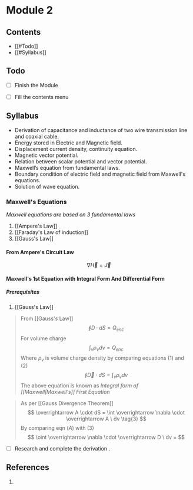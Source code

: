 # Module 2
## Contents 
- [[#Todo]]
- [[#Syllabus]]
## Todo
- [ ] Finish the Module
- [ ] Fill the contents menu



## Syllabus 
- Derivation of capacitance and inductance of two wire transmission line and coaxial cable.
- Energy stored in Electric and Magnetic field.
- Displacement current density, continuity equation.
- Magnetic vector potential.
- Relation between scalar potential and vector potential.
- Maxwell’s equation from fundamental laws.
- Boundary condition of electric field and magnetic field from Maxwell's equations.
- Solution of wave equation.
### Maxwell's Equations 
*Maxwell equations are based on 3 fundamental laws*
1. [[Ampere's Law]] 
2. [[Faraday's Law of induction]] 
3. [[Gauss's Law]] 

#### From Ampere's Circuit Law
$$
\nabla  \overrightarrow H = \overrightarrow J
$$

> 

#### Maxwell's 1st Equation with Integral Form And Differential Form 
##### Prerequisites
1. [[Gauss's Law]] 

> From [[Gauss's Law]]  
>$$
\oint D \cdot dS = Q_{enc}\tag{1}
>$$
> For volume charge
>$$
\int_v \rho_{v}dv = Q_{enc}\tag{2}
>$$
>Where $\rho_v$ is volume charge density 
>by comparing equations $(1)$ and $(2)$ 
$$
\oint \overrightarrow D \cdot dS = \int_{v}\rho_{v}dv \tag{A}
>$$
>The above equation is known as *Integral form of [[Maxwell|Maxwell's]] First Equation*

> As per [[Gauss Divergence Theorem]] 
$$
\overrightarrow A \cdot dS = \int \overrightarrow \nabla \cdot \overrightarrow A \ dv \tag{3}
>$$
>By comparing eqn $(A)$ with $(3)$
$$
\oint \overrightarrow \nabla \cdot \overrightarrow D \ dv = 
$$
- [ ] Research and complete the derivation .
## References
1. 












 